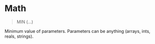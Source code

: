 # Math

> MIN (...)

Minimum value of parameters. Parameters can be anything (arrays, ints, reals, strings).

